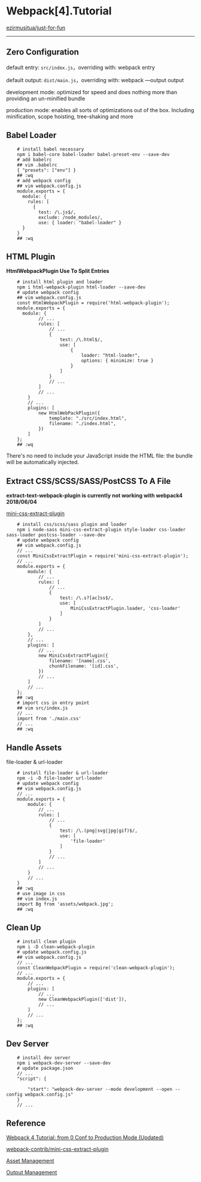 # Webpack[4].Tutorial

[ezirmusitua/just-for-fun](https://github.com/ezirmusitua/just-for-fun/tree/master/javascript.webpack4)

---

## Zero Configuration

default entry: `src/index.js`，overriding with: webpack entry

default output: `dist/main.js`，overriding with: webpack —output output

development mode: optimized for speed and does nothing more than providing an un-minified bundle

production mode: enables all sorts of optimizations out of the box. Including minification, scope hoisting, tree-shaking and more

## Babel Loader

```
    # install babel necessary  
    npm i babel-core babel-loader babel-preset-env --save-dev  
    # add babelrc  
    ## vim .babelrc
    { "presets": ["env"] }
    ## :wq  
    # add webpack config  
    ## vim webpack.config.js  
    module.exports = {
      module: {
        rules: [
          {
            test: /\.js$/,
            exclude: /node_modules/,
            use: { loader: "babel-loader" }
      }
    }
    ## :wq
```

## HTML Plugin

**HtmlWebpackPlugin Use To Split Entries**

```
    # install html plugin and loader
    npm i html-webpack-plugin html-loader --save-dev
    # update webpack config  
    ## vim webpack.config.js  
    const HtmlWebpackPlugin = require('html-webpack-plugin');
    module.exports = { 
      module: {
    		// ...
    		rules: [
    			// ...
    			{
    				test: /\.html$/,
    				use: [
    					{
    						loader: "html-loader",
    						options: { minimize: true }
    					}
    				]
    			}
    			// ...
    		]
    		// ...
    	}
    	// ...
    	plugins: [
    		new HtmlWebPackPlugin({
    			template: "./src/index.html",
    			filename: "./index.html",
    		})
    	]
    };
    ## :wq
```

There's no need to include your JavaScript inside the HTML file: the bundle will be automatically injected.

## Extract CSS/SCSS/SASS/PostCSS To A File

**extract-text-webpack-plugin is currently not working with webpack4 2018/06/04**

[mini-css-extract-plugin](https://github.com/webpack-contrib/mini-css-extract-plugin)

```
    # install css/scss/sass plugin and loader 
    npm i node-sass mini-css-extract-plugin style-loader css-loader sass-loader postcss-loader --save-dev
    # update webpack config  
    ## vim webpack.config.js
    // ...
    const MiniCssExtractPlugin = require('mini-css-extract-plugin');
    // ...
    module.exports = {
    	module: {
    		// ...
    		rules: [
    			// ...
    			{
    				test: /\.s?[ac]ss$/,
    				use: [
    					MiniCssExtractPlugin.loader, 'css-loader'
    				]
    			}
    		]
    		// ...
    	},
    	// ...
    	plugins: [
    		// ...
    		new MiniCssExtractPlugin({
    			filename: '[name].css',
    			chunkFilename: '[id].css',
    		})
    		// ...
    	]
    	// ...
    };
    ## :wq
    # import css in entry point  
    ## vim src/index.js
    // ...
    import from './main.css'
    // ...
    ## :wq
```

## Handle Assets

file-loader & url-loader  

```
    # install file-loader & url-loader  
    npm -i -D file-loader url-loader  
    # update webpack config  
    ## vim webpack.config.js
    // ...
    module.exports = {
    	module: {
    		// ...
    		rules: [
    			// ...
    			{
    				test: /\.(png|svg|jpg|gif)$/,
    				use: [
    					'file-loader'
    				]
    			}
    			// ...
    		]
    		// ...
    	}
    	// ...
    }
    ## :wq
    # use image in css  
    ## vim index.js
    import Bg from 'assets/webpack.jpg';
    ## :wq
```
  
## Clean Up

```
    # install clean plugin
    npm i -D clean-webpack-plugin
    # update webpack.config.js
    ## vim webpack.config.js
    // ...
    const CleanWebpackPlugin = require('clean-webpack-plugin');
    // ...
    module.exports = {
    	// ...
    	plugins: [
    		// ...
    		new CleanWebpackPlugin(['dist']),
    		// ...
    	]
    	// ...
    };
    ## :wq
```

## Dev Server

```
    # install dev server
    npm i webpack-dev-server --save-dev  
    # update package.json 
    // ...
    "script": {
    
    	"start": "webpack-dev-server --mode development --open --config webpack.config.js"
    }
    // ...
```

## Reference

[Webpack 4 Tutorial: from 0 Conf to Production Mode (Updated)](https://www.valentinog.com/blog/webpack-4-tutorial/)

[webpack-contrib/mini-css-extract-plugin](https://github.com/webpack-contrib/mini-css-extract-plugin)

[Asset Management](https://webpack.js.org/guides/asset-management/)

[Output Management](https://webpack.js.org/guides/output-management/)